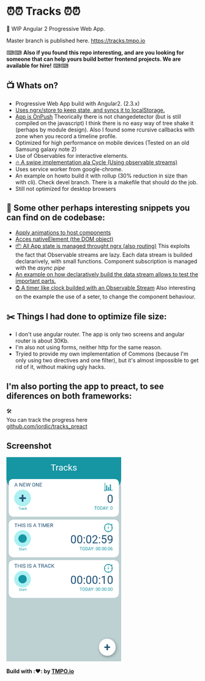 # ⏰⏰ Tracks ⏰⏰

🚜 WIP Angular 2 Progressive Web App.

Master branch is published here.
https://tracks.tmpo.io

⌨⌨ **Also if you found this repo interesting, and are you looking for someone that can help yours build better frontend projects. We are available for hire!** ⌨⌨ 


## 📺 Whats on?

- Progressive Web App build with Angular2. (2.3.x) 
- [Uses ngrx/store to keep state, and syncs it to localStorage.](https://github.com/tmpo-io/tracks/blob/8838a3f03b9a808804a5fa33bfa19a06561c9127/src/app/store/store.module.ts)
- [App is OnPush](https://github.com/tmpo-io/tracks/blob/8838a3f03b9a808804a5fa33bfa19a06561c9127/src/app/app.component.ts#L25) Theorically there is not changedetector (but is still compiled on the javascript) I think there is no easy way of tree shake it (perhaps by module design). Also I found some rcursive callbacks with zone when you record a timeline profile.
- Optimized for high performance on mobile devices (Tested on an old Samsung galaxy note 2)
- Use of Observables for interactive elements.
- [🔥 A swipe implementation ala Cycle (Using observable streams)](https://github.com/tmpo-io/tracks/blob/8838a3f03b9a808804a5fa33bfa19a06561c9127/src/app/ui/swiper.directive.ts)
- Uses service worker from google-chrome.
- An example on howto build it with rollup (30% reduction in size than with cli). Check devel branch. There is a makefile that should do the job.
- Still not optimized for desktop browsers

## 🔨 Some other perhaps interesting snippets you can find on de codebase:

- [Apply animations to host components](https://github.com/tmpo-io/tracks/blob/8838a3f03b9a808804a5fa33bfa19a06561c9127/src/app/ui/addtrack.component.ts#L33)
- [Acces nativeElement (the DOM object)](https://github.com/tmpo-io/tracks/blob/8838a3f03b9a808804a5fa33bfa19a06561c9127/src/app/ui/addtrack.component.ts#L31)
- [📦 All App state is managed throught ngrx (also routing)](https://github.com/tmpo-io/tracks/blob/8838a3f03b9a808804a5fa33bfa19a06561c9127/src/app/app.component.ts#L73) 
   This exploits the fact that Observable streams are lazy. Each data stream is builded declararively, with small functions. Component subscription is managed with the *async pipe*
- [An example on how declaratively build the data stream allows to test the important parts.](https://github.com/tmpo-io/tracks/blob/8838a3f03b9a808804a5fa33bfa19a06561c9127/src/app/store/selectors.spec.ts)
- [⌚️ A timer like clock builded with an Observable Stream](https://github.com/tmpo-io/tracks/blob/8838a3f03b9a808804a5fa33bfa19a06561c9127/src/app/ui/trackclock.component.ts) Also interesting on the example the use of a seter, to change the component behaviour. 

## ✂️ Things I had done to optimize file size:

- I don't use angular router. The app is only two screens and angular router is about 30Kb.
- I'm also not using forms, neither http for the same reason.
- Tryied to provide my own implementation of Commons (because I'm only using two directives and one filter), but it's almost impossible to get rid of it, without making ugly hacks.

## I'm also porting the app to preact, to see diferences on both frameworks:

🛠<br />
You can track the progress here<br/>[github.com/jordic/tracks_preact](https://github.com/jordic/tracks_preact)

## Screenshot
<img src="https://raw.githubusercontent.com/jordic/tracks_preact/master/screenshot/screenshot.png" width="300" />


**Build with ::heart:: by [TMPO.io](https://tmpo.io)**

